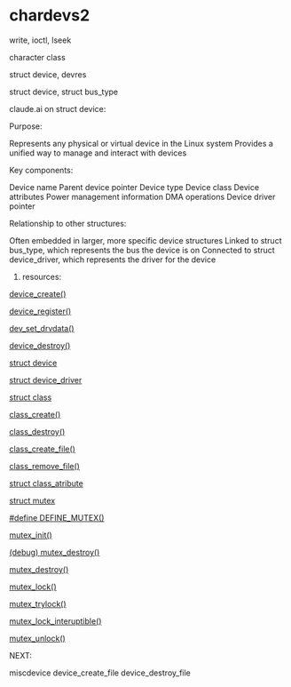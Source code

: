 # chardevs2

write, ioctl, lseek

character class

struct device, devres


struct device, struct bus_type


claude.ai on struct device:

Purpose:

Represents any physical or virtual device in the Linux system
Provides a unified way to manage and interact with devices


Key components:

Device name
Parent device pointer
Device type
Device class
Device attributes
Power management information
DMA operations
Device driver pointer


Relationship to other structures:

Often embedded in larger, more specific device structures
Linked to struct bus_type, which represents the bus the device is on
Connected to struct device_driver, which represents the driver for the device

1. resources:

[device_create()](https://elixir.bootlin.com/linux/v6.5/source/drivers/base/core.c#L4334)

[device_register()](https://elixir.bootlin.com/linux/v6.5/source/drivers/base/core.c#L3704)

[dev_set_drvdata()](https://elixir.bootlin.com/linux/v6.5/source/include/linux/device.h#L887)

[device_destroy()](https://elixir.bootlin.com/linux/v6.5/source/drivers/base/core.c#L4397)

[struct device](https://elixir.bootlin.com/linux/v6.5/source/include/linux/device.h#L676)

[struct device_driver](https://elixir.bootlin.com/linux/v6.5/source/include/linux/device/driver.h#L96)

[struct class](https://elixir.bootlin.com/linux/v6.5/source/include/linux/device/class.h#L52)

[class_create()](https://elixir.bootlin.com/linux/v6.5/source/drivers/base/class.c#L256)

[class_destroy()](https://elixir.bootlin.com/linux/v6.5/source/drivers/base/class.c#L289)

[class_create_file()](https://elixir.bootlin.com/linux/v6.5/source/include/linux/device/class.h#L191)

[class_remove_file()](https://elixir.bootlin.com/linux/v6.5/source/include/linux/device/class.h#L197)

[struct class_atribute](https://elixir.bootlin.com/linux/v6.5/source/include/linux/device/class.h#L171)

[struct mutex](https://elixir.bootlin.com/linux/v6.5/source/include/linux/mutex.h#L64)

[#define DEFINE_MUTEX()](https://elixir.bootlin.com/linux/v6.5/source/include/linux/mutex.h#L116)

[mutex_init()](https://elixir.bootlin.com/linux/v6.5/source/include/linux/mutex.h#L116)

[(debug) mutex_destroy()](https://elixir.bootlin.com/linux/v6.5/source/kernel/locking/mutex-debug.c#L100)

[mutex_destroy()](https://elixir.bootlin.com/linux/v6.5/source/include/linux/mutex.h#L156)

[mutex_lock()](https://elixir.bootlin.com/linux/v6.5/source/kernel/locking/mutex.c#L281)

[mutex_trylock()](https://elixir.bootlin.com/linux/v6.5/source/kernel/locking/mutex.c#L1081)

[mutex_lock_interuptible()](https://elixir.bootlin.com/linux/v6.5/source/kernel/locking/mutex.c#L977)

[mutex_unlock()](https://elixir.bootlin.com/linux/v6.5/source/kernel/locking/mutex.c#L537)


NEXT:

miscdevice
device_create_file
device_destroy_file
